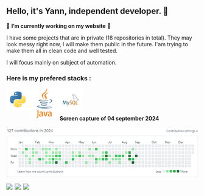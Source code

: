 ## Hello, it's Yann, independent developer. 👋

🔭 **I’m currently working on my website** 🔭

I have some projects that are in private (18 repositories in total).
They may look messy right now, I will make them public in the future.
I'am trying to make them all in clean code and well tested.

I will focus mainly on subject of automation.

### Here is my prefered stacks :
<img align="left" alt="Python" width="60px" src="https://raw.githubusercontent.com/github/explore/80688e429a7d4ef2fca1e82350fe8e3517d3494d/topics/python/python.png" />
<img align="left" alt="JAVA" width="80px" src="https://raw.githubusercontent.com/github/explore/80688e429a7d4ef2fca1e82350fe8e3517d3494d/topics/java/java.png" />
<img align="left" alt="MySQL" width="60px" src="https://raw.githubusercontent.com/github/explore/80688e429a7d4ef2fca1e82350fe8e3517d3494d/topics/mysql/mysql.png" />

<br>
<br>
<br>
<h4>Screen capture of 04 september 2024</h4>
<img src="/contributions.png" />

<p> 
    <a href="https://www.linkedin.com/in/yann-picot-993140151/" target="blank"><img align="left" width="22px"  src="https://cdn.jsdelivr.net/npm/simple-icons@v3/icons/linkedin.svg" /></a>
    <a href="https://twitter.com/picot_yann" target="blank"><img align="left" width="22px"  src="https://cdn.jsdelivr.net/npm/simple-icons@v3/icons/twitter.svg" /></a>
    <a href="mailto:i-mergie@proton.me" target="blank"><img align="left" width="22px" src="https://cdn.jsdelivr.net/npm/simple-icons@3.13.0/icons/mail-dot-ru.svg" /></a>
</p>
